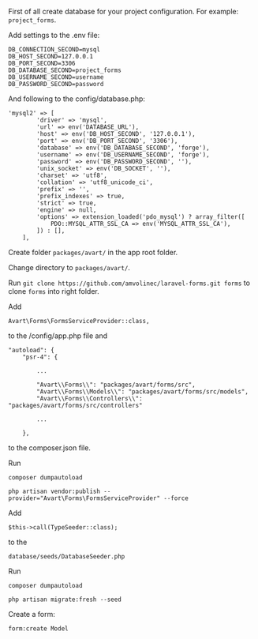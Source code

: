 First of all create database for your project configuration. 
For example: `project_forms`.

Add settings to the .env file:

    DB_CONNECTION_SECOND=mysql
    DB_HOST_SECOND=127.0.0.1
    DB_PORT_SECOND=3306
    DB_DATABASE_SECOND=project_forms
    DB_USERNAME_SECOND=username
    DB_PASSWORD_SECOND=password

And following to the config/database.php:

    'mysql2' => [
            'driver' => 'mysql',
            'url' => env('DATABASE_URL'),
            'host' => env('DB_HOST_SECOND', '127.0.0.1'),
            'port' => env('DB_PORT_SECOND', '3306'),
            'database' => env('DB_DATABASE_SECOND', 'forge'),
            'username' => env('DB_USERNAME_SECOND', 'forge'),
            'password' => env('DB_PASSWORD_SECOND', ''),
            'unix_socket' => env('DB_SOCKET', ''),
            'charset' => 'utf8',
            'collation' => 'utf8_unicode_ci',
            'prefix' => '',
            'prefix_indexes' => true,
            'strict' => true,
            'engine' => null,
            'options' => extension_loaded('pdo_mysql') ? array_filter([
                PDO::MYSQL_ATTR_SSL_CA => env('MYSQL_ATTR_SSL_CA'),
            ]) : [],
        ], 
 

Create folder `packages/avart/` in the app root folder.

Change directory to `packages/avart/`.

Run `git clone https://github.com/amvolinec/laravel-forms.git forms` to clone `forms` into right folder.

Add 

`Avart\Forms\FormsServiceProvider::class,`

to the /config/app.php file and

    "autoload": {
        "psr-4": {
        
            ...
            
            "Avart\\Forms\\": "packages/avart/forms/src",
            "Avart\\Forms\\Models\\": "packages/avart/forms/src/models",
            "Avart\\Forms\\Controllers\\": "packages/avart/forms/src/controllers"
            
            ...
            
        },

to the composer.json file.

Run

`composer dumpautoload`

`php artisan vendor:publish --provider="Avart\Forms\FormsServiceProvider" --force`

Add 

`$this->call(TypeSeeder::class);` 

to the 

`database/seeds/DatabaseSeeder.php`

Run

`composer dumpautoload`

`php artisan migrate:fresh --seed`


Create a form:

`form:create Model`

